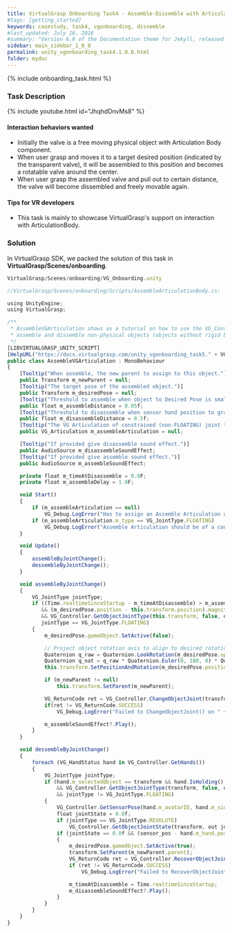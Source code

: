 ```yaml
---
title: VirtualGrasp Onboarding Task4 - Assemble-Dissemble with Articulation Body
#tags: [getting_started]
keywords: casestudy, task4, vgonboarding, dissemble
#last_updated: July 16, 2016
#summary: "Version 6.0 of the Documentation theme for Jekyll, released July 4, 2016, implements relative links so you can view the files offline or on any server without configuring urls and baseurls. Additionally, you can store pages in subdirectories. Templates for alerts and images are available."
sidebar: main_sidebar_1_0_0
permalink: unity_vgonboarding_task4.1.0.0.html
folder: mydoc
---
```


{% include onboarding_task.html %}

### Task Description

<!--{% include youtube.html id="85btM4KdeNM" %}-->

{% include youtube.html id="JhqhdDnvMs8" %}


#### Interaction behaviors wanted

* Initially the valve is a free moving physical object with Articulation Body component.
* When user grasp and moves it to a target desired position (indicated by the transparent valve), it will be assembled to this position and becomes a rotatable valve around the center.
* When user grasp the assembled valve and pull out to certain distance, the valve will become dissembled and freely movable again. 

#### Tips for VR developers

* This task is mainly to showcase VirtualGrasp's support on interaction with ArticulationBody. 

### Solution

In VirtualGrasp SDK, we packed the solution of this task in **VirtualGrasp/Scenes/onboarding**.

```js
VirtualGrasp/Scenes/onboarding/VG_Onboarding.unity
````

```js
//VirtualGrasp/Scenes/onboarding/Scripts/AssembleArticulationBody.cs:

using UnityEngine;
using VirtualGrasp;

/** 
 * AssembleVGArticulation shows as a tutorial on how to use the VG_Controller.ChangeObjectJoint function for
 * assemble and dissemble non-physical objects (objects without rigid body or articulation body).
 */
[LIBVIRTUALGRASP_UNITY_SCRIPT]
[HelpURL("https://docs.virtualgrasp.com/unity_vgonboarding_task5." + VG_Version.__VG_VERSION__ + ".html")]
public class AssembleVGArticulation : MonoBehaviour
{
    [Tooltip("When assemble, the new parent to assign to this object.")]
    public Transform m_newParent = null;
    [Tooltip("The target pose of the assembled object.")]
    public Transform m_desiredPose = null;
    [Tooltip("Threshold to assemble when object to Desired Pose is smaller than this value.")]
    public float m_assembleDistance = 0.05f;
    [Tooltip("Threshold to disassemble when sensor hand position to grasped hand position is bigger than this value.")]
    public float m_disassembleDistance = 0.5f;
    [Tooltip("The VG Articulation of constrained (non-FLOATING) joint type to switch to when assemble an object.")]
    public VG_Articulation m_assembleArticulation = null;

    [Tooltip("If provided give disassemble sound effect.")]
    public AudioSource m_disassembleSoundEffect;
    [Tooltip("If provided give assemble sound effect.")]
    public AudioSource m_assembleSoundEffect;

    private float m_timeAtDisassemble = 0.0F;
    private float m_assembleDelay = 1.0F;

    void Start()
    {
        if (m_assembleArticulation == null)
            VG_Debug.LogError("Has to assign an Assemble Articulation on " + this.transform.name);
        if (m_assembleArticulation.m_type == VG_JointType.FLOATING)
            VG_Debug.LogError("Assemble Articulation should be of a constrained joint type, can not be FLOATING on " + this.transform.name);
    }

    void Update()
    {
        assembleByJointChange();
        dessembleByJointChange();
    }

    void assembleByJointChange()
    {
        VG_JointType jointType;
        if ((Time.realtimeSinceStartup - m_timeAtDisassemble) > m_assembleDelay
           && (m_desiredPose.position - this.transform.position).magnitude < m_assembleDistance
           && VG_Controller.GetObjectJointType(this.transform, false, out jointType) == VG_ReturnCode.SUCCESS &&
           jointType == VG_JointType.FLOATING)
        {
            m_desiredPose.gameObject.SetActive(false);

            // Project object rotation axis to align to desired rotation axis.
            Quaternion q_raw = Quaternion.LookRotation(m_desiredPose.up, transform.forward);
            Quaternion q_nat = q_raw * Quaternion.Euler(0, 180, 0) * Quaternion.Euler(-90, 0, 0);
            this.transform.SetPositionAndRotation(m_desiredPose.position, q_nat);

            if (m_newParent != null)
                this.transform.SetParent(m_newParent);

            VG_ReturnCode ret = VG_Controller.ChangeObjectJoint(transform, m_assembleArticulation);
            if(ret != VG_ReturnCode.SUCCESS)
                VG_Debug.LogError("Failed to ChangeObjectJoint() on " + transform.name + " with return code " + ret);

            m_assembleSoundEffect?.Play();
        }
    }

    void dessembleByJointChange()
    {
        foreach (VG_HandStatus hand in VG_Controller.GetHands())
        {
            VG_JointType jointType;
            if (hand.m_selectedObject == transform && hand.IsHolding()
                && VG_Controller.GetObjectJointType(transform, false, out jointType) == VG_ReturnCode.SUCCESS
                && jointType != VG_JointType.FLOATING)
            {
                VG_Controller.GetSensorPose(hand.m_avatarID, hand.m_side, out Vector3 sensor_pos, out Quaternion sensor_rot);
                float jointState = 0.0f;
                if (jointType == VG_JointType.REVOLUTE)
                    VG_Controller.GetObjectJointState(transform, out jointState);
                if (jointState == 0.0f && (sensor_pos - hand.m_hand.position).magnitude > m_disassembleDistance)
                {
                    m_desiredPose.gameObject.SetActive(true);
                    transform.SetParent(m_newParent.parent);
                    VG_ReturnCode ret = VG_Controller.RecoverObjectJoint(transform);
                    if (ret != VG_ReturnCode.SUCCESS)
                        VG_Debug.LogError("Failed to RecoverObjectJoint() on " + transform.name + " with return code " + ret);

                    m_timeAtDisassemble = Time.realtimeSinceStartup;
                    m_disassembleSoundEffect?.Play();
                }
            }
        }
    }
}

````


